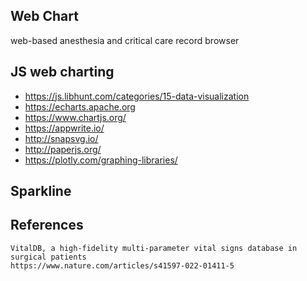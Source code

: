 ## Web Chart
web-based anesthesia and critical care record browser

## JS web charting
* https://js.libhunt.com/categories/15-data-visualization
* https://echarts.apache.org
* https://www.chartjs.org/
* https://appwrite.io/
* http://snapsvg.io/
* http://paperjs.org/
* https://plotly.com/graphing-libraries/


## Sparkline


## References
```text
VitalDB, a high-fidelity multi-parameter vital signs database in surgical patients
https://www.nature.com/articles/s41597-022-01411-5


```

